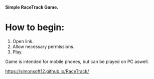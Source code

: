<b>Simple RaceTrack Game.</b>

# How to begin:

1. Open link.
2. Allow necessary permissions.
3. Play.

Game is intended for mobile phones, but can be played on PC aswell.

https://simonsoft12.github.io/RaceTrack/
